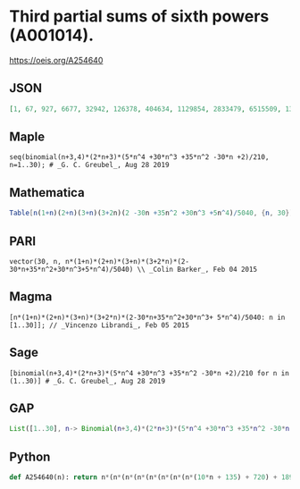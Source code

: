 # Third partial sums of sixth powers \(A001014\)\.
https://oeis.org/A254640
## JSON
```JSON
[1, 67, 927, 6677, 32942, 126378, 404634, 1129854, 2833479, 6515509, 13947505, 28115451, 53846156, 98669156, 173975076, 296541132, 490504893, 789878583, 1241708083, 1909993393, 2880500634, 4266609710, 6216356510, 8920844010, 12624212835, 17635378761]
```
## Maple
```Maple
seq(binomial(n+3,4)*(2*n+3)*(5*n^4 +30*n^3 +35*n^2 -30*n +2)/210, n=1..30); # _G. C. Greubel_, Aug 28 2019
```
## Mathematica
```Mathematica
Table[n(1+n)(2+n)(3+n)(3+2n)(2 -30n +35n^2 +30n^3 +5n^4)/5040, {n, 30}] (* or *) CoefficientList[Series[(x+1)(x^4 +56x^3 +246x^2 +56x +1)/(x - 1)^10, {x, 0, 30}], x] (* _Vincenzo Librandi_, Feb 05 2015 *)
```
## PARI
```PARI
vector(30, n, n*(1+n)*(2+n)*(3+n)*(3+2*n)*(2-30*n+35*n^2+30*n^3+5*n^4)/5040) \\ _Colin Barker_, Feb 04 2015
```
## Magma
```Magma
[n*(1+n)*(2+n)*(3+n)*(3+2*n)*(2-30*n+35*n^2+30*n^3+ 5*n^4)/5040: n in [1..30]]; // _Vincenzo Librandi_, Feb 05 2015
```
## Sage
```Sage
[binomial(n+3,4)*(2*n+3)*(5*n^4 +30*n^3 +35*n^2 -30*n +2)/210 for n in (1..30)] # _G. C. Greubel_, Aug 28 2019
```
## GAP
```GAP
List([1..30], n-> Binomial(n+3,4)*(2*n+3)*(5*n^4 +30*n^3 +35*n^2 -30*n +2)/210); # _G. C. Greubel_, Aug 28 2019
```
## Python
```Python
def A254640(n): return n*(n*(n*(n*(n*(n*(n*(n*(10*n + 135) + 720) + 1890) + 2394) + 945) - 640) - 450) + 36)//5040 # _Chai Wah Wu_, Dec 07 2021
```
